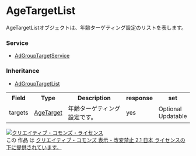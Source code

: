 # AgeTargetList
AgeTargetListオブジェクトは、年齢ターゲティング設定のリストを表します。
### Service
+ [AdGroupTargetService](../services/AdGroupTargetService.md)

### Inheritance
+ [AdGroupTargetList](./AdGroupTargetList.md)

<table>
 <tr>
  <th>Field</th>
  <th>Type</th>
  <th>Description</th>
  <th>response</th>
  <th>set</th>
 </tr>
 <tr>
  <td>targets</td>
  <td><a href="./AgeTarget.md"><span>AgeTarget</span></a></td>
  <td>年齢ターゲティング設定です。</td>
  <td>yes</td>
  <td>Optional<br>Updatable</td>
 </tr>
</table>

<a rel="license" href="http://creativecommons.org/licenses/by-nd/2.1/jp/"><img alt="クリエイティブ・コモンズ・ライセンス" style="border-width:0" src="https://i.creativecommons.org/l/by-nd/2.1/jp/88x31.png" /></a><br />この 作品 は <a rel="license" href="http://creativecommons.org/licenses/by-nd/2.1/jp/">クリエイティブ・コモンズ 表示 - 改変禁止 2.1 日本 ライセンスの下に提供されています。</a>
